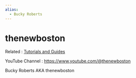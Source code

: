 ```yaml
---
alias:
  - Bucky Roberts
---
```


# thenewboston

Related : [Tutorials and Guides](../tutorials-guides-and-online-courses/README.md)

YouTube Channel : <https://www.youtube.com/@thenewboston>

Bucky Roberts AKA thenewboston
